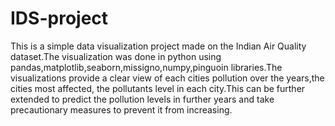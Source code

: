 # IDS-project

This is a simple data visualization project made on the Indian Air Quality dataset.The visualization was done in python using pandas,matplotlib,seaborn,missigno,numpy,pinguoin libraries.The visualizations provide a clear view of each cities pollution over the years,the cities most affected, the pollutants level in each city.This can be further extended to predict the pollution levels in further years and take precautionary measures to prevent it from increasing.
